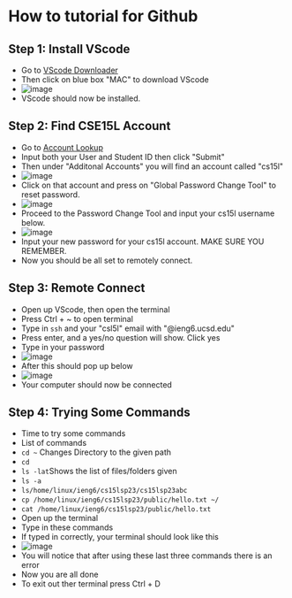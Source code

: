 # How to tutorial for Github
## Step 1: Install VScode
* Go to [VScode Downloader](https://code.visualstudio.com/download)
* Then click on blue box "MAC" to download VScode
* ![image](download.png)
* VScode should now be installed.
## Step 2: Find CSE15L Account
* Go to [Account Lookup](https://sdacs.ucsd.edu/~icc/index.php)
* Input both your User and Student ID then click "Submit"
* Then under "Additonal Accounts" you will find an account called "cs15l"
* ![image](result.png)
* Click on that account and press on "Global Password Change Tool" to reset password.
* ![image](lookup.png)
* Proceed to the Password Change Tool and input your cs15l username below.
* ![image](passwordc.png)
* Input your new password for your cs15l account. MAKE SURE YOU REMEMBER.
* Now you should be all set to remotely connect.
## Step 3: Remote Connect
* Open up VScode, then open the terminal
* Press Ctrl + ~ to open terminal
* Type in `ssh` and your "csl5l" email with "@ieng6.ucsd.edu"
* Press enter, and a yes/no question will show. Click yes
* Type in your password
* ![image](codes.png)
* After this should pop up below
* ![image](remote.png)
* Your computer should now be connected
## Step 4: Trying Some Commands
* Time to try some commands
* List of commands
* `cd ~` Changes Directory to the given path
* `cd`
* `ls -lat`Shows the list of files/folders given
* `ls -a`
* `ls/home/linux/ieng6/cs15lsp23/cs15lsp23abc`
* `cp /home/linux/ieng6/cs15lsp23/public/hello.txt ~/`
* `cat /home/linux/ieng6/cs15lsp23/public/hello.txt`
* Open up the terminal 
* Type in these commands
* If typed in correctly, your terminal should look like this
* ![image](commands.png)
* You will notice that after using these last three commands there is an error
* Now you are all done
* To exit out ther terminal press Ctrl + D

 
